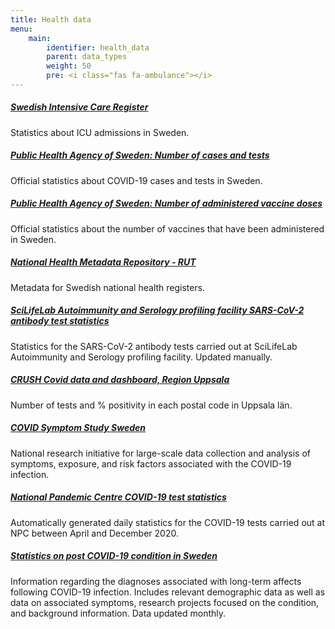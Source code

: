 ```yaml
---
title: Health data
menu:
    main:
        identifier: health_data
        parent: data_types
        weight: 50
        pre: <i class="fas fa-ambulance"></i>
---
```


##### [Swedish Intensive Care Register](https://www.icuregswe.org/data--resultat/covid-19-i-svensk-intensivvard/)
Statistics about ICU admissions in Sweden.

##### [Public Health Agency of Sweden: Number of cases and tests](https://www.folkhalsomyndigheten.se/smittskydd-beredskap/utbrott/aktuella-utbrott/covid-19/bekraftade-fall-i-sverige/)
Official statistics about COVID-19 cases and tests in Sweden.

##### [Public Health Agency of Sweden: Number of administered vaccine doses](https://www.folkhalsomyndigheten.se/smittskydd-beredskap/utbrott/aktuella-utbrott/covid-19/vaccination-mot-covid-19/statistik/statistik-over-registrerade-vaccinationer-covid-19/)
Official statistics about the number of vaccines that have been administered in Sweden.

##### [National Health Metadata Repository - RUT](rut)
Metadata for Swedish national health registers.

##### [SciLifeLab Autoimmunity and Serology profiling facility SARS-CoV-2 antibody test statistics](serology-statistics)
Statistics for the SARS-CoV-2 antibody tests carried out at SciLifeLab Autoimmunity and Serology profiling facility. Updated manually.

##### [CRUSH Covid data and dashboard, Region Uppsala](crush_covid)
Number of tests and % positivity in each postal code in Uppsala län.

##### [COVID Symptom Study Sweden](symptom_study_sweden)
National research initiative for large-scale data collection and analysis of symptoms, exposure, and risk factors associated with the COVID-19 infection.

##### [National Pandemic Centre COVID-19 test statistics](npc-statistics)
Automatically generated daily statistics for the COVID-19 tests carried out at NPC between April and December 2020.

##### [Statistics on post COVID-19 condition in Sweden](post_covid)
Information regarding the diagnoses associated with long-term affects following COVID-19 infection. Includes relevant demographic data as well as data on associated symptoms, research projects focused on the condition, and background information. Data updated monthly.
